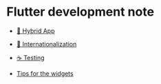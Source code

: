 # Flutter development note
- [🌈 Hybrid App](https://github.com/leelai/development-note/blob/main/flutter/hybrid-app.md)

- [🍺 Internationalization](https://github.com/leelai/development-note/blob/main/flutter/internationalization.md)

- [☕️ Testing](https://github.com/leelai/development-note/blob/main/flutter/testing.md)

- [Tips for the widgets](widgets/README.md)
